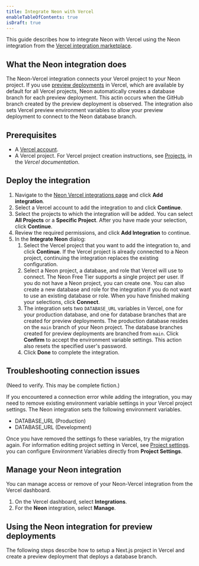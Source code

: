 ```yaml
---
title: Integrate Neon with Vercel
enableTableOfContents: true
isDraft: true
---
```


This guide describes how to integrate Neon with Vercel using the Neon integration from the [Vercel integration marketplace](https://vercel.com/integrations).

## What the Neon integration does

The Neon-Vercel integration connects your Vercel project to your Neon project. If you use [preview deployments](https://vercel.com/docs/concepts/deployments/preview-deployments) in Vercel, which are available by default for all Vercel projects, Neon automatically creates a database branch for each preview deployment. This actin occurs when the GitHub branch created by the preview deployment is observed. The integration also sets Vercel preview environment variables to allow your preview deployment to connect to the Neon database branch.

## Prerequisites

- A [Vercel account](https://vercel.com).
- A Vercel project. For Vercel project creation instructions, see [Projects](https://vercel.com/docs/concepts/projects/overview), in the _Vercel documentation_.

## Deploy the integration

1. Navigate to the [Neon Vercel integrations page](https://vercel.com/integrations/neon) and click **Add integration**.
1. Select a Vercel account to add the integration to and click **Continue**.
1. Select the projects to which the integration will be added. You can select **All Projects** or a **Specific Project**. After you have made your selection, click **Continue**.
1. Review the required permissions, and click **Add Integration** to continue.
1. In the **Integrate Neon** dialog:
    1. Select the Vercel project that you want to add the integration to, and click **Continue**. If the Vercel project is already connected to a Neon project, continuing the integration replaces the existing configuration.
    1. Select a Neon project, a database, and role that Vercel will use to connect. The Neon Free Tier supports a single project per user. If you do not have a Neon project, you can create one. You can also create a new database and role for the integration if you do not want to use an existing database or role. When you have finished making your selections, click **Connect**.
    1. The integration sets two `DATABASE_URL` variables in Vercel, one for your production database, and one for database branches that are created for preview deployments. The production database resides on the `main` branch of your Neon project. The database branches created for preview deployments are branched from `main`. Click **Confirm** to accept the environment variable settings. This action also resets the specified user's password.
    1. Click **Done** to complete the integration.

## Troubleshooting connection issues

(Need to verify. This may be complete fiction.)

If you encountered a connection error while adding the integration, you may need to remove existing environment variable settings in your Vercel project settings. The Neon integration sets the following environment variables.  

- DATABASE_URL (Production)
- DATABASE_URL (Development)

Once you have removed the settings fo these variables, try the migration again. For information editing project setting in Vercel, see [Project settings](https://vercel.com/docs/concepts/projects/overview#project-settings). you can configure Environment Variables directly from **Project Settings**.

## Manage your Neon integration

You can manage access or remove of your Neon-Vercel integration from the Vercel dashboard.

1. On the Vercel dashboard, select **Integrations**.
1. For the **Neon** integration, select **Manage**.

## Using the Neon integration for preview deployments

The following steps describe how to setup a Next.js project in Vercel and create a preview deployment that deploys a database branch.
